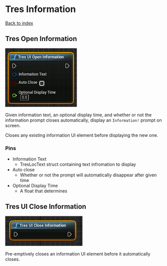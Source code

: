 
# Tres Information

[Back to index](index.md)

## Tres Open Information
![Tres Open Information Node](<images/2024-01-17 19_05_33-TresGame - Unreal Editor.png>)

Given information text, an optional display time, and whether or not the information prompt closes automatically, display an `Information!` prompt on screen.

Closes any existing information UI element before displaying the new one.

### Pins
- Information Text
  - TresLocText struct containing text infromation to display
- Auto close
  - Whether or not the prompt will automatically disappear after given time
- Optional Display Time
  - A float that determines 


## Tres UI Close Information

![Tres Open Information Node](<../../Structs/images/2024-01-17 19_14_03-TresGame - Unreal Editor.png>)

Pre-emptively closes an information UI element before it automatically closes.